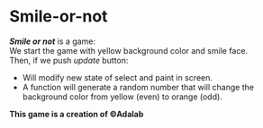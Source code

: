 # Smile-or-not
***Smile or not*** is a game:  
We start the game with yellow background color and smile face.  
Then, if we push *update* button:
- Will modify new state of select and paint in screen.
- A function will generate a random number that will change the background color from yellow (even) to orange (odd).




**This game is a creation of ©Adalab**
